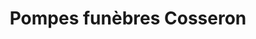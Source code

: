 ---
title: "Pompes funèbres Cosseron"
url: /thury-harcourt-le-hom/pompes-funebres-cosseron/
shop: Bestattungen
---